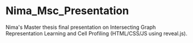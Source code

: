 # Nima_Msc_Presentation
Nima's Master thesis final presentation on Intersecting Graph Representation Learning and Cell Profiling (HTML/CSS/JS using reveal.js).
